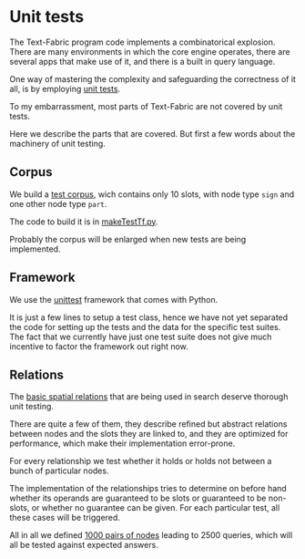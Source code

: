 # Unit tests

The Text-Fabric program code implements a combinatorical explosion.
There are many environments in which the core engine operates, there
are several apps that make use of it, and there is a built in query language.

One way of mastering the complexity and safeguarding the correctness of it all,
is by employing [unit tests](https://en.wikipedia.org/wiki/Unit_testing).

To my embarrassment, most parts of Text-Fabric are not covered by unit tests.

Here we describe the parts that are covered.
But first a few words about the machinery of unit testing.

## Corpus

We build a [test corpus](https://github.com/Dans-labs/text-fabric/tree/master/test/generic/tf),
wich contains only 10 slots, with node type `sign` and one other node type `part`.

The code to build it is in
[makeTestTf.py](https://github.com/Dans-labs/text-fabric/blob/master/test/generic/makeTestTf.py).

Probably the corpus will be enlarged when new tests are being implemented.

## Framework

We use the [unittest](https://docs.python.org/3/library/unittest.html#module-unittest)
framework that comes with Python.

It is just a few lines to setup a test class, hence we have not yet separated the code
for setting up the tests and the data for the specific test suites.
The fact that we currently have just one test suite does not give much incentive to
factor the framework out right now.

## Relations

The
[basic spatial relations](../../Api/General/#relational-operators)
that are being used in search deserve thorough unit testing.

There are quite a few of them, they describe refined but abstract relations
between nodes and the slots they are linked to, and they are optimized for performance,
which make their implementation error-prone.

For every relationship we test whether it holds or holds not between a bunch
of particular nodes.

The implementation of the relationships tries to determine on before hand whether
its operands are guaranteed to be slots or guaranteed to be non-slots, or whether
no guarantee can be given.
For each particular test, all these cases will be triggered.

All in all we defined
[1000 pairs of nodes](https://github.com/Dans-labs/text-fabric/blob/master/test/generic/relations.py)
leading to 2500 queries, which will
all be tested against expected answers. 
